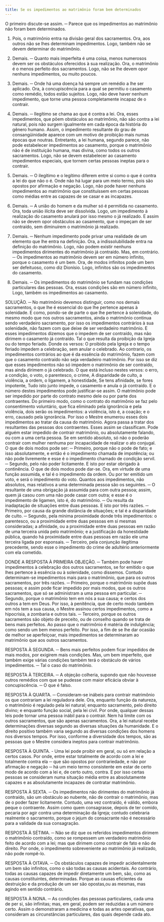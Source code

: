 ```yaml
---
title: Se os impedimentos ao matrimônio foram bem determinados
---
```


O primeiro discute-se assim. ─ Parece que os impedimentos ao matrimônio não foram bem determinados.  

1. Pois, o matrimônio entra na divisão geral dos sacramentos. Ora, aos outros não se lhes determinam impedimentos. Logo, também não se devem determinar do matrimônio.  

2. Demais. ─ Quanto mais imperfeita é uma coisa, menos numerosos devem ser os obstáculos oferecidos à sua realização. Ora, o matrimônio é o menos perfeito dos sacramentos. Logo, não se lhe devem opor nenhuns impedimentos, ou muito poucos.  

3. Demais. ─ Onde há uma doença há sempre um remédio a lhe ser aplicado. Ora, à concupiscência para a qual se permitiu o casamento como remédio, todos estão sujeitos. Logo, não deve haver nenhum impedimento, que torne uma pessoa completamente incapaz de o contrair.  

4. Demais. ─ Ilegítimo se chama ao que é contra a lei. Ora, esses impedimentos, que põem obstáculos ao matrimônio, não são contra a lei natural, pois não surgem igualmente em cada época da história do gênero humano. Assim, o impedimento resultante do grau de consangüinidade aparece com um motivo de proibição mais numas épocas que noutras. Entretanto, a lei humana, segundo parece, não pode estabelecer impedimentos ao casamento, porque o matrimônio não é de instituição humana, mas divina, como todos os outros sacramentos. Logo, não se devem estabelecer ao casamento impedimentos especiais, que tornem certas pessoas ineptas para o contrair.  

5. Demais. ─ O ilegítimo e o legítimo diferem entre si como o que é contra a lei do que não o é. Onde não há lugar para um meio termo, pois são opostos por afirmação e negação. Logo, não pode haver nenhuns impedimentos ao matrimônio que constituíssem em certas pessoas como médias entre as capazes de se casar e as incapazes.  

6. Demais. ─ A união do homem e da mulher só é permitida no casamento. Ora, toda união ilícita deve ser dissolvida. Logo, um impedimento à realização do casamento anulará por isso mesmo o já realizado. E assim não se devem opor obstáculos ao casamento, que o impeçam de ser contraído, sem diminuírem o matrimônio já realizado.  

7. Demais. ─ Nenhum impedimento pode privar uma realidade de um elemento que lhe entra na definição. Ora, a indissolubilidade entra na definição do matrimônio. Logo, não podem existir nenhuns impedimentos dirimentes do matrimônio já contraído.  Mas, em contrário. ─ Os impedimentos ao matrimônio devem ser em número infinito, porque o casamento é um bem. Ora, de modos infinitos pode um bem ser defeituoso, como diz Dionísio. Logo, infinitos são os impedimentos do casamento.  

2. Demais. ─ Os impedimentos do matrimônio se fundam nas condições particulares das pessoas. Ora, essas condições são em número infinito, Logo, também os impedimentos ao casamento. 

SOLUÇÃO. ─ No matrimônio devemos distinguir, como nos demais sacramentos, o que lhe é essencial do que lhe pertence apenas à solenidade. E como, pondo-se de parte o que lhe pertence à solenidade, do mesmo modo que nos outros sacramentos, ainda o matrimônio continua sendo verdadeiro sacramento, por isso os impedimentos contrários à sua solenidade, não fazem com que deixe de ser verdadeiro matrimônio. E esses impedimentos dizemos que o impedem de ser contraído, mas não dirimem o casamento já contraído. Tal o que resulta da proibição da Igreja ou do tempo feriado. Donde os versos:  O proibido pela Igreja e o tempo feriado impedem a celebração, sem anular o celebrado.  Ao contrario, os impedimentos contrários ao que é da essência do matrimônio, fazem com que o casamento contraído não seja verdadeiro matrimônio. Por isso se diz que esses impedimentos não só impedem o matrimônio de ser contraído, mas ainda dirimem o já celebrado. O que está incluso nestes versos:  o erro, a condição, o voto, o parentesco, o crime,  A disparidade de culto, a violência, a ordem,  o lígamem, a honestidade,  Se tens afinidade, se fores impotente,  Tudo isto junto impede, o casamento e anula o já contraído.  E o número destes impedimentos pode justificar-se assim. O matrimônio pode ser impedido por parte do contrato mesmo dele ou por parte dos contraentes. Do primeiro modo, como o contrato do matrimônio se faz pelo consentimento voluntário, que fica eliminado pela ignorância e pela violência, dois serão os impedimentos: a violência, isto é, a coação; e o erro, causado pela ignorância. Por isso o Mestre enumerou esses dois impedimentos ao tratar da causa do matrimônio. Agora passa a tratar dos resultantes das pessoas dos contraentes. Esses assim se classificam. Pode alguém estar impedido de contrair matrimônio, ou absolutamente falando, ou com a uma certa pessoa.  Se em sentido absoluto, só não o poderão contrair com mulher nenhuma por incapacidade de realizar o ato conjugal. O que de dois modos pode ser: ─ Primeiro, porque não o pode de fato; e isso absolutamente, e então é o impedimento chamada de impotência; ou não pode livremente e esse é o impedimento chamado de condição servil. ─ Segundo, pelo não poder licitamente. E isto por estar obrigado à continência. O que de dois modos pode dar-se. Ora, em virtude de uma função assumida, e tal é o impedimento da ordem. Ou por ter emitido um voto, e será o impedimento do voto.  Quantos aos impedimentos, não absolutos, mas relativos a uma determinada pessoa são os seguintes. ─ O resultante de uma obrigação já assumida para com outra pessoa; assim, quem já casou com uma não pode casar com outra; e esse é o impedimento de ligamen, isto é, do matrimônio. ─ Ou resulta da inadaptação de situações entre duas pessoas. E isto por três razões. ─ Primeiro, por causa da grande distância de situações; e tal é a disparidade de culto. ─ Segundo, pela mínima proximidade donde três impedimentos: o parentesco, ou a proximidade entre duas pessoas em si mesmas consideradas; a afinidade, ou a proximidade entre duas pessoas em razão de uma terceira unida pelo matrimônio; e a justificação da honestidade pública, quando há proximidade entre duas pessoas em razão ele uma terceira ligada por esponsais. ─ Terceiro, pela conjunção ilegítima precedente, sendo esse o impedimento do crime de adultério anteriormente com ela cometido. 

DONDE A RESPOSTA À PRIMEIRA OBJEÇÃO. ─ Também pode haver impedimentos à celebração dos outros sacramentos, se for emitido o que lhes pertence à essência ou à solenidade, como dissemos. Contudo determinam-se impedimentos mais para o matrimônio, que para os outros sacramentos, por três razões. ─ Primeiro, porque o matrimônio supõe duas pessoas; e assim pode ficar impedido por mais modos, que os outros sacramentos, que só se administram a uma pessoa em particular. ─ Segundo, porque o matrimônio tem em nós a sua causa; e certos dos outros a tem em Deus. Por isso, à penitência, que de certo modo também em nós tem a sua causa, o Mestre assinou certos impedimentos, como a hipocrisia, a zombaria e outros tais. ─ Terceiro, porque os outros sacramentos são objeto de preceito, ou de conselho quando se trata de bens mais perfeitos. Ao passo que o matrimônio é matéria de indulgência; como sendo um bem menos perfeito. Por isso, a fim de se lhe dar ocasião de melhor se aperfeiçoar, mais impedimentos se determinaram ao matrimônio que aos outros sacramentos.  

RESPOSTA À SEGUNDA. ─ Bens mais perfeitos podem ficar impedidos de mais modos, por exigirem mais condições. Mas, um bem imperfeito, que também exige várias condições também terá o obstáculo de vários impedimentos. ─ Tal o caso do matrimônio.  

RESPOSTA À TERCEIRA. ─ A objeção colheria, supondo que não houvesse outros remédios com que se pudesse com maior eficácia obviar à concupiscência. ─ O que é falso.  

RESPOSTA À QUARTA. ─ Consideram-se inábeis para contrair matrimônio os que contrariam a lei reguladora dele. Ora, enquanto função da natureza, o matrimônio é regulado pela lei natural; enquanto sacramento, pelo direito divino; e enquanto função social, pela lei civil. Por onde, qualquer dessas leis pode tornar uma pessoa inábil para o contrair. Nem há limite com os outros sacramentos, que são apenas sacramentos. Ora, a lei natural recebe determinações diversas segundo as diversas situações da humanidade. E o direito positivo também varia segundo as diversas condições dos homens nos diversos tempos. Por isso, conforme a diversidade dos tempos, são as pessoas que o Mestre considera ineptos para contrair matrimônio.  

RESPOSTA À QUINTA. - Uma lei pode proibir em geral, ou só em relação a certos casos. Por onde, entre estar totalmente de acordo com a lei e totalmente contra ela ─ que são opostos por contrariedade, e não por afirmação e negação ─ há um meio termo consistente em estar de certo modo de acordo com a lei e, de certo outro, contra. E por isso certas pessoas se consideram numa situação média entre as absolutamente capazes e as absolutamente incapazes de contratar matrimônio.  

RESPOSTA À SEXTA. ─ Os impedimentos não dirimentes do matrimônio já contraído, são um obstáculo ao nubente, não de contrair o matrimônio, mas de o poder fazer licitamente. Contudo, uma vez contraído, é válido, embora peque o contraente. Assim como quem consagrasse, depois de ter comido, pecaria por agir contra uma determinação da Igreja; contudo celebraria realmente o sacramento, porque o jejum do consacrante não é necessário para a validade da sua consagração.  

RESPOSTA À SÉTIMA. ─ Não se diz que os referidos impedimentos dirimem o matrimônio contraído, como se rompessem um verdadeiro matrimônio feito de acordo com a lei; mas que dirimem como contrair de fato e não de direito. Por onde, o impedimento sobreveniente ao matrimônio já realizado, não pode rompê-lo.  

RESPOSTA À OITAVA. ─ Os obstáculos capazes de impedir acidentalmente um bem são infinitos, como o são todas as causas acidentais. Ao contrário, todas as causas capazes de impedir diretamente um bem, são, como as causas constituintes, determinadas. Porque as causas eficientes da destruição e da produção de um ser são opostas,ou as mesmas, mas agindo em sentido contrário.  

RESPOSTA À NONA. ─ As condições das pessoas particulares, cada uma de per si, são infinitas; mas, em geral, podem ser reduzidas a um número certo. Assim o demonstraram a medicina e todas as artes operativas, que consideram as circunstâncias particulares, das quais depende cada ato.
